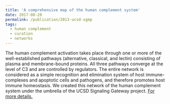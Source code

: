 ```yaml
---
title: 'A comprehensive map of the human complement system'
date: 2017-08-20
permalink: /publication/2013-ucsd-sgmp
tags:
  - human complement
  - curation
  - networks
---
```

The human complement activation takes place through one or more of the well-established pathways (alternative, classical, and lectin) consisting of plasma and membrane-bound proteins. All three pathways converge at the level of C3 and are controlled by regulators. The entire network is considered as a simple recognition and elimination system of host immune-complexes and apoptotic cells and pathogens, and therefore promotes host immune homeostasis. We created this network of the human complement system under the umbrella of the UCSD Signaling Gateway project. [For more details.](/publication/2013-ucsd-sgmp)

